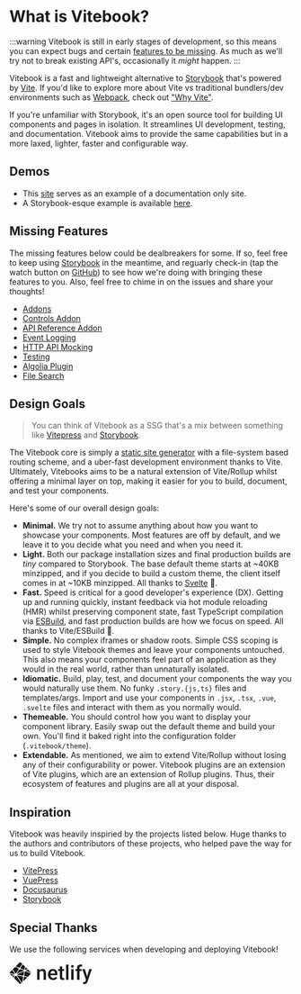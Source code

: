 # What is Vitebook?

:::warning
Vitebook is still in early stages of development, so this means you can expect bugs
and certain [features to be missing](#missing-features). As much as we'll try not to break
existing API's, occasionally it _might_ happen.
:::

Vitebook is a fast and lightweight alternative to [Storybook][storybook] that's
powered by [Vite][vite]. If you'd like to explore more about Vite vs traditional bundlers/dev
environments such as [Webpack][webpack], check out ["Why Vite"][vite-why].

If you're unfamiliar with Storybook, it's an open source tool for building UI components and
pages in isolation. It streamlines UI development, testing, and documentation. Vitebook aims
to provide the same capabilities but in a more laxed, lighter, faster and configurable way.

## Demos

- This [site](https://vitebook.dev) serves as an example of a documentation only site.
- A Storybook-esque example is available [here](https://simple-demo.vitebook.dev).

## Missing Features

The missing features below could be dealbreakers for some. If so, feel free to keep using
[Storybook][storybook] in the meantime, and reguarly check-in (tap the watch button
on [GitHub][vitebook-gh]) to see how we're doing with bringing these features to you. Also,
feel free to chime in on the issues and share your thoughts!

- [Addons](https://github.com/vitebook/vitebook/issues/2)
- [Controls Addon](https://github.com/vitebook/vitebook/issues/3)
- [API Reference Addon](https://github.com/vitebook/vitebook/issues/4)
- [Event Logging](https://github.com/vitebook/vitebook/issues/5)
- [HTTP API Mocking](https://github.com/vitebook/vitebook/issues/6)
- [Testing](https://github.com/vitebook/vitebook/issues/7)
- [Algolia Plugin](https://github.com/vitebook/vitebook/issues/8)
- [File Search](https://github.com/vitebook/vitebook/issues/9)

## Design Goals

> You can think of Vitebook as a SSG that's a mix between something like [Vitepress][vitepress]
> and [Storybook][storybook].

The Vitebook core is simply a [static site generator][what-is-ssg] with a file-system based routing
scheme, and a uber-fast development environment thanks to Vite. Ultimately, Vitebooks aims to be
a natural extension of Vite/Rollup whilst offering a minimal layer on top, making it easier for you
to build, document, and test your components.

Here's some of our overall design goals:

- **Minimal.** We try not to assume anything about how you want to showcase your components. Most
  features are off by default, and we leave it to you decide what you need and when you need it.
- **Light.** Both our package installation sizes and final production builds are _tiny_ compared
  to Storybook. The base default theme starts at ~40KB minzipped, and if you decide to
  build a custom theme, the client itself comes in at ~10KB minzipped. All thanks to
  [Svelte][svelte-gh] 👏.
- **Fast.** Speed is critical for a good developer's experience (DX). Getting up and running quickly,
  instant feedback via hot module reloading (HMR) whilst preserving component state, fast TypeScript
  compilation via [ESBuild][esbuild], and fast production builds are how we focus on speed. All
  thanks to Vite/ESBuild 👏.
- **Simple.** No complex iframes or shadow roots. Simple CSS scoping is used to style Vitebook
  themes and leave your components untouched. This also means your components feel part of an
  application as they would in the real world, rather than unnaturally isolated.
- **Idiomatic.** Build, play, test, and document your components the way you would naturally use
  them. No funky `.story.{js,ts}` files and templates/args. Import and use your components in `.jsx`,
  `.tsx`, `.vue`, `.svelte` files and interact with them as you normally would.
- **Themeable.** You should control how you want to display your component library. Easily swap
  out the default theme and build your own. You'll find it baked right into the configuration
  folder (`.vitebook/theme`).
- **Extendable.** As mentioned, we aim to extend Vite/Rollup without losing any of their
  configurability or power. Vitebook plugins are an extension of Vite plugins, which are an
  extension of Rollup plugins. Thus, their ecosystem of features and plugins are all at your
  disposal.

[esbuild]: https://esbuild.github.io
[storybook]: https://storybook.js.org
[webpack]: https://webpack.js.org
[vite]: https://vitejs.dev
[vite-why]: https://vitejs.dev/guide/why.html
[vitebook]: https://vitebook.dev
[vitebook-gh]: https://github.com/vitebook/vitebook
[svelte-gh]: https://github.com/sveltejs/svelte
[vitepress]: https://vitepress.vuejs.org
[package]: https://www.npmjs.com/package/@vitebook/core
[what-is-ssg]: https://www.cloudflare.com/en-au/learning/performance/static-site-generator/#:~:text=A%20static%20site%20generator%20is,to%20users%20ahead%20of%20time.

## Inspiration

Vitebook was heavily inspiried by the projects listed below. Huge thanks to the authors and
contributors of these projects, who helped pave the way for us to build Vitebook.

- [VitePress](https://github.com/vuejs/vitepress)
- [VuePress](https://github.com/vuepress/vuepress-next)
- [Docusaurus](https://github.com/facebook/docusaurus)
- [Storybook](https://github.com/storybookjs/storybook)

## Special Thanks

We use the following services when developing and deploying Vitebook!

<a href="https://www.netlify.com" target="_blank" style="margin-top: 16px;">
<svg style="color: var(--vbk--color-text);">
<g fill="currentColor" fill-rule="evenodd">
<path d="M53.37 12.978l.123 2.198c1.403-1.7 3.245-2.55 5.525-2.55 3.951 0 5.962 2.268 6.032 6.804v12.568H60.79V19.676c0-1.207-.26-2.1-.78-2.681-.52-.58-1.371-.87-2.552-.87-1.719 0-3 .78-3.84 2.338v13.535h-4.262v-19.02h4.016zM77.748 32.35c-2.7 0-4.89-.852-6.567-2.557-1.678-1.705-2.517-3.976-2.517-6.812v-.527c0-1.898.365-3.595 1.096-5.089.73-1.494 1.757-2.657 3.078-3.49 1.321-.831 2.794-1.247 4.42-1.247 2.583 0 4.58.826 5.988 2.478 1.41 1.653 2.114 3.99 2.114 7.014v1.723h-12.4c.13 1.57.652 2.812 1.57 3.726.918.914 2.073 1.371 3.464 1.371 1.952 0 3.542-.79 4.77-2.373l2.297 2.198c-.76 1.136-1.774 2.018-3.042 2.645-1.269.627-2.692.94-4.27.94zm-.508-16.294c-1.17 0-2.113.41-2.832 1.23-.72.82-1.178 1.963-1.377 3.428h8.12v-.317c-.094-1.43-.474-2.51-1.14-3.243-.667-.732-1.59-1.098-2.771-1.098zm16.765-7.7v4.623h3.35v3.164h-3.35V26.76c0 .726.144 1.25.43 1.573.286.322.798.483 1.535.483a6.55 6.55 0 0 0 1.49-.176v3.305c-.97.27-1.905.404-2.806.404-3.273 0-4.91-1.81-4.91-5.431V16.142H86.62v-3.164h3.122V8.355h4.261zm11.137 23.643h-4.262v-27h4.262v27zm9.172 0h-4.262v-19.02h4.262v19.02zm-4.525-23.96c0-.655.207-1.2.622-1.634.416-.433 1.009-.65 1.78-.65.772 0 1.368.217 1.79.65.42.434.63.979.63 1.635 0 .644-.21 1.18-.63 1.608-.422.428-1.018.642-1.79.642-.771 0-1.364-.214-1.78-.642-.415-.427-.622-.964-.622-1.608zm10.663 23.96V16.142h-2.894v-3.164h2.894v-1.74c0-2.11.584-3.738 1.753-4.887 1.17-1.148 2.806-1.722 4.91-1.722.749 0 1.544.105 2.386.316l-.105 3.34a8.375 8.375 0 0 0-1.631-.14c-2.035 0-3.052 1.048-3.052 3.146v1.687h3.858v3.164h-3.858v15.856h-4.261zm17.87-6.117l3.858-12.903h4.542l-7.54 21.903c-1.158 3.199-3.122 4.799-5.893 4.799-.62 0-1.304-.106-2.052-.317v-3.305l.807.053c1.075 0 1.885-.196 2.429-.589.543-.392.973-1.051 1.289-1.977l.613-1.635-6.664-18.932h4.595l4.016 12.903z"/>
<path fill-rule="nonzero" d="M27.887 14.135l-.014-.006c-.008-.003-.016-.006-.023-.013a.11.11 0 0 1-.028-.093l.773-4.726 3.625 3.626-3.77 1.604a.083.083 0 0 1-.033.006h-.015c-.005-.003-.01-.007-.02-.017a1.716 1.716 0 0 0-.495-.381zm5.258-.288l3.876 3.876c.805.806 1.208 1.208 1.355 1.674.022.069.04.138.054.209l-9.263-3.923a.728.728 0 0 0-.015-.006c-.037-.015-.08-.032-.08-.07 0-.038.044-.056.081-.071l.012-.005 3.98-1.684zm5.127 7.003c-.2.376-.59.766-1.25 1.427l-4.37 4.369L27 25.469l-.03-.006c-.05-.008-.103-.017-.103-.062a1.706 1.706 0 0 0-.655-1.193c-.023-.023-.017-.059-.01-.092 0-.005 0-.01.002-.014l1.063-6.526.004-.022c.006-.05.015-.108.06-.108a1.73 1.73 0 0 0 1.16-.665c.009-.01.015-.021.027-.027.032-.015.07 0 .103.014l9.65 4.082zm-6.625 6.801l-7.186 7.186 1.23-7.56.002-.01c.001-.01.003-.02.006-.029.01-.024.036-.034.061-.044l.012-.005a1.85 1.85 0 0 0 .695-.517c.024-.028.053-.055.09-.06a.09.09 0 0 1 .029 0l5.06 1.04zm-8.707 8.707l-.81.81-8.955-12.942a.424.424 0 0 0-.01-.014c-.014-.019-.029-.038-.026-.06 0-.016.011-.03.022-.042l.01-.013c.027-.04.05-.08.075-.123l.02-.035.003-.003c.014-.024.027-.047.051-.06.021-.01.05-.006.073-.001l9.921 2.046a.164.164 0 0 1 .076.033c.013.013.016.027.019.043a1.757 1.757 0 0 0 1.028 1.175c.028.014.016.045.003.078a.238.238 0 0 0-.015.045c-.125.76-1.197 7.298-1.485 9.063zm-1.692 1.691c-.597.591-.949.904-1.347 1.03a2 2 0 0 1-1.206 0c-.466-.148-.869-.55-1.674-1.356L8.028 28.73l2.349-3.643c.011-.018.022-.034.04-.047.025-.018.061-.01.091 0a2.434 2.434 0 0 0 1.638-.083c.027-.01.054-.017.075.002a.19.19 0 0 1 .028.032l8.999 13.058zM7.16 27.863L5.098 25.8l4.074-1.738a.084.084 0 0 1 .033-.007c.034 0 .054.034.072.065a2.91 2.91 0 0 0 .13.184l.013.016c.012.017.004.034-.008.05l-2.25 3.493zm-2.976-2.976l-2.61-2.61c-.444-.444-.766-.766-.99-1.043l7.936 1.646a.84.84 0 0 0 .03.005c.049.008.103.017.103.063 0 .05-.059.073-.109.092l-.023.01-4.337 1.837zM.13 19.892a2 2 0 0 1 .09-.495c.148-.466.55-.868 1.356-1.674l3.34-3.34a2175.525 2175.525 0 0 0 4.626 6.687c.027.036.057.076.026.106-.146.161-.292.337-.395.528a.16.16 0 0 1-.05.062c-.013.008-.027.005-.042.002h-.002L.129 19.891zm5.68-6.403l4.49-4.491c.423.185 1.96.834 3.333 1.414 1.04.44 1.988.84 2.286.97.03.012.057.024.07.054.008.018.004.041 0 .06a2.003 2.003 0 0 0 .523 1.828c.03.03 0 .073-.026.11l-.014.021-4.56 7.063c-.012.02-.023.037-.043.05-.024.015-.058.008-.086.001a2.274 2.274 0 0 0-.543-.074c-.164 0-.342.03-.522.063h-.001c-.02.003-.038.007-.054-.005a.21.21 0 0 1-.045-.051l-4.808-7.013zm5.398-5.398l5.814-5.814c.805-.805 1.208-1.208 1.674-1.355a2 2 0 0 1 1.206 0c.466.147.869.55 1.674 1.355l1.26 1.26L18.7 9.94a.155.155 0 0 1-.041.048c-.025.017-.06.01-.09 0a2.097 2.097 0 0 0-1.92.37c-.027.028-.067.012-.101-.003-.54-.235-4.74-2.01-5.341-2.265zm12.506-3.676l3.818 3.818-.92 5.698v.015a.135.135 0 0 1-.008.038c-.01.02-.03.024-.05.03a1.83 1.83 0 0 0-.548.273.154.154 0 0 0-.02.017c-.011.012-.022.023-.04.025a.114.114 0 0 1-.043-.007l-5.818-2.472-.011-.005c-.037-.015-.081-.033-.081-.071a2.198 2.198 0 0 0-.31-.915c-.028-.046-.059-.094-.035-.141l4.066-6.303zM19.78 13.02l5.454 2.31c.03.014.063.027.076.058a.106.106 0 0 1 0 .057c-.016.08-.03.171-.03.263v.153c0 .038-.039.054-.075.069l-.011.004c-.864.369-12.13 5.173-12.147 5.173-.017 0-.035 0-.052-.017-.03-.03 0-.072.027-.11a.76.76 0 0 0 .014-.02l4.482-6.94.008-.012c.026-.042.056-.089.104-.089l.045.007c.102.014.192.027.283.027.68 0 1.31-.331 1.69-.897a.16.16 0 0 1 .034-.04c.027-.02.067-.01.098.004zm-6.246 9.185l12.28-5.237s.018 0 .035.017c.067.067.124.112.179.154l.027.017c.025.014.05.03.052.056 0 .01 0 .016-.002.025L25.054 23.7l-.004.026c-.007.05-.014.107-.061.107a1.729 1.729 0 0 0-1.373.847l-.005.008c-.014.023-.027.045-.05.057-.021.01-.048.006-.07.001l-9.793-2.02c-.01-.002-.152-.519-.163-.52z"/>
</g>
</svg>
</a>
